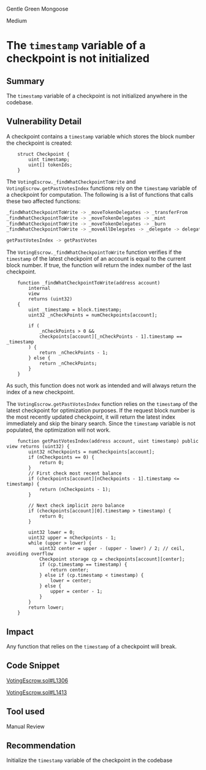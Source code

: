 Gentle Green Mongoose

Medium

# The `timestamp` variable of a checkpoint is not initialized

## Summary

The `timestamp` variable of a checkpoint is not initialized anywhere in the codebase. 

## Vulnerability Detail

A checkpoint contains a `timestamp` variable which stores the block number the checkpoint is created:
```solidity
    struct Checkpoint {
        uint timestamp;
        uint[] tokenIds;
    }
```
The `VotingEscrow._findWhatCheckpointToWrite` and `VotingEscrow.getPastVotesIndex` functions rely on the `timestamp` variable of a checkpoint for computation. The following is a list of functions that calls these two affected functions:
```sh
_findWhatCheckpointToWrite -> _moveTokenDelegates -> _transferFrom
_findWhatCheckpointToWrite -> _moveTokenDelegates -> _mint
_findWhatCheckpointToWrite -> _moveTokenDelegates -> _burn
_findWhatCheckpointToWrite -> _moveAllDelegates -> _delegate -> delegate/delegateBySig

getPastVotesIndex -> getPastVotes
```
The `VotingEscrow._findWhatCheckpointToWrite` function verifies if the `timestamp` of the latest checkpoint of an account is equal to the current block number. If true, the function will return the index number of the last checkpoint.
```solidity
    function _findWhatCheckpointToWrite(address account)
        internal
        view
        returns (uint32)
    {
        uint _timestamp = block.timestamp;
        uint32 _nCheckPoints = numCheckpoints[account];

        if (
            _nCheckPoints > 0 &&
            checkpoints[account][_nCheckPoints - 1].timestamp == _timestamp
        ) {
            return _nCheckPoints - 1;
        } else {
            return _nCheckPoints;
        }
    }
```
As such, this function does not work as intended and will always return the index of a new checkpoint.

The `VotingEscrow.getPastVotesIndex` function relies on the `timestamp` of the latest checkpoint for optimization purposes. If the request block number is the most recently updated checkpoint, it will return the latest index immediately and skip the binary search. Since the `timestamp` variable is not populated, the optimization will not work.
```solidity
    function getPastVotesIndex(address account, uint timestamp) public view returns (uint32) {
        uint32 nCheckpoints = numCheckpoints[account];
        if (nCheckpoints == 0) {
            return 0;
        }
        // First check most recent balance
        if (checkpoints[account][nCheckpoints - 1].timestamp <= timestamp) {
            return (nCheckpoints - 1);
        }

        // Next check implicit zero balance
        if (checkpoints[account][0].timestamp > timestamp) {
            return 0;
        }

        uint32 lower = 0;
        uint32 upper = nCheckpoints - 1;
        while (upper > lower) {
            uint32 center = upper - (upper - lower) / 2; // ceil, avoiding overflow
            Checkpoint storage cp = checkpoints[account][center];
            if (cp.timestamp == timestamp) {
                return center;
            } else if (cp.timestamp < timestamp) {
                lower = center;
            } else {
                upper = center - 1;
            }
        }
        return lower;
    }
```

## Impact
Any function that relies on the `timestamp` of a checkpoint will break.

## Code Snippet

[VotingEscrow.sol#L1306](https://github.com/sherlock-audit/2024-06-velocimeter/blob/main/v4-contracts/contracts/VotingEscrow.sol#L1306)

[VotingEscrow.sol#L1413](https://github.com/sherlock-audit/2024-06-velocimeter/blob/main/v4-contracts/contracts/VotingEscrow.sol#L1413)

## Tool used

Manual Review

## Recommendation
Initialize the `timestamp` variable of the checkpoint in the codebase